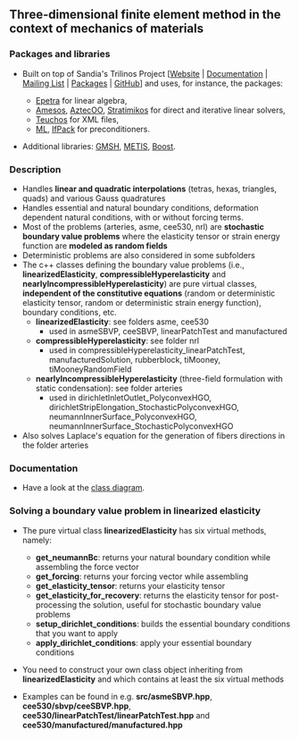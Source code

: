 ## Three-dimensional finite element method in the context of mechanics of materials

### Packages and libraries

* Built on top of Sandia's Trilinos Project [[Website](http://trilinos.org/) |
[Documentation](http://trilinos.org/about/documentation/) |
[Mailing List](https://trilinos.org/mailman/listinfo/trilinos-users) |
[Packages](http://trilinos.org/packages/) |
[GitHub](https://github.com/trilinos/Trilinos)] and uses, for instance, the packages:
	* [Epetra](https://trilinos.org/packages/epetra/) for linear algebra,
	* [Amesos](https://trilinos.org/packages/amesos/), [AztecOO](https://trilinos.org/packages/aztecoo/), [Stratimikos](https://trilinos.org/packages/stratimikos/) for direct and iterative linear solvers,
	* [Teuchos](https://trilinos.org/packages/teuchos/) for XML files,
	* [ML](https://trilinos.org/packages/ml/), [IfPack](https://trilinos.org/packages/ifpack/) for preconditioners.

* Additional libraries: [GMSH](http://gmsh.info/), [METIS](http://glaros.dtc.umn.edu/gkhome/metis/metis/overview), [Boost](https://www.boost.org/).

### Description

* Handles **linear and quadratic interpolations** (tetras, hexas, triangles, quads) and various Gauss quadratures
* Handles essential and natural boundary conditions, deformation dependent natural conditions, with or without forcing terms.
* Most of the problems (arteries, asme, cee530, nrl) are **stochastic boundary value problems** where the elasticity tensor or strain energy function are **modeled as random fields**
* Deterministic problems are also considered in some subfolders
* The c++ classes defining the boundary value problems (i.e., **linearizedElasticity**, **compressibleHyperelasticity** and **nearlyIncompressibleHyperelasticity**) are pure virtual classes, **independent of the constitutive equations** (random or deterministic elasticity tensor, random or deterministic strain energy function), boundary conditions, etc.
	* __linearizedElasticity__: see folders asme, cee530
		* used in asmeSBVP, ceeSBVP, linearPatchTest and manufactured
	* __compressibleHyperelasticity__: see folder nrl
		* used in compressibleHyperelasticity_linearPatchTest, manufacturedSolution, rubberblock, tiMooney, tiMooneyRandomField
	* __nearlyIncompressibleHyperelasticity__ (three-field formulation with static condensation): see folder arteries
		* used in dirichletInletOutlet_PolyconvexHGO, dirichletStripElongation_StochasticPolyconvexHGO, neumannInnerSurface_PolyconvexHGO, neumannInnerSurface_StochasticPolyconvexHGO
* Also solves Laplace's equation for the generation of fibers directions in the folder arteries

### Documentation

* Have a look at the [class diagram](https://bstaber.github.io/Trilinos/inherits.html).

### Solving a boundary value problem in linearized elasticity

* The pure virtual class **linearizedElasticity** has six virtual methods, namely:
	* **get_neumannBc**: returns your natural boundary condition while assembling the force vector
	* **get_forcing**: returns your forcing vector while assembling
	* **get_elasticity_tensor**: returns your elasticity tensor
	* **get_elasticity_for_recovery**: returns the elasticity tensor for post-processing the solution, useful for stochastic boundary value problems
	* **setup_dirichlet_conditions**: builds the essential boundary conditions that you want to apply
	* **apply_dirichlet_conditions**: apply your essential boundary conditions

* You need to construct your own class object inheriting from **linearizedElasticity** and which contains at least the six virtual methods

* Examples can be found in e.g. **src/asmeSBVP.hpp**, **cee530/sbvp/ceeSBVP.hpp**, **cee530/linearPatchTest/linearPatchTest.hpp** and **cee530/manufactured/manufactured.hpp**


